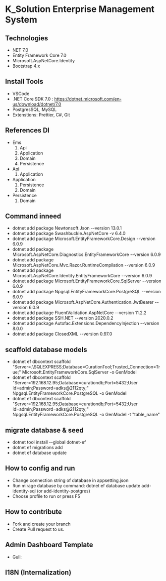 # K_Solution Enterprise Management System

## Technologies

- NET 7.0
- Entity Framework Core 7.0
- Microsoft.AspNetCore.Identity
- Bootstrap 4.x

## Install Tools

- VSCode
- .NET Core SDK 7.0 : https://dotnet.microsoft.com/en-us/download/dotnet/7.0
- PostgresSQL, MySQL
- Extenstions: Prettier, C#, Git

## References DI

- Ems
  1. Api
  1. Application
  1. Domain
  1. Persistence
- Api
  1. Application
- Application
  1. Persistence
  1. Domain
- Persistence
  1. Domain

## Command inneed

- dotnet add package Newtonsoft.Json --version 13.0.1
- dotnet add package Swashbuckle.AspNetCore -v 6.4.0
- dotnet add package Microsoft.EntityFrameworkCore.Design --version 6.0.9
- dotnet add package Microsoft.AspNetCore.Diagnostics.EntityFrameworkCore --version 6.0.9
- dotnet add package Microsoft.AspNetCore.Mvc.Razor.RuntimeCompilation --version 6.0.9
- dotnet add package Microsoft.AspNetCore.Identity.EntityFrameworkCore --version 6.0.9
- dotnet add package Microsoft.EntityFrameworkCore.SqlServer --version 6.0.9
- dotnet add package Npgsql.EntityFrameworkCore.PostgreSQL --version 6.0.9
- dotnet add package Microsoft.AspNetCore.Authentication.JwtBearer --version 6.0.9
- dotnet add package FluentValidation.AspNetCore --version 11.2.2
- dotnet add package SSH.NET --version 2020.0.2
- dotnet add package Autofac.Extensions.DependencyInjection --version 8.0.0
- dotnet add package ClosedXML --version 0.97.0

## scaffold database models

- dotnet ef dbcontext scaffold "Server=.\SQLEXPRESS;Database=CurationTool;Trusted_Connection=True;" Microsoft.EntityFrameworkCore.SqlServer -o GenModel
- dotnet ef dbcontext scaffold "Server=192.168.12.95;Database=curationdb;Port=5432;User Id=admin;Password=adks@2112qty;" Npgsql.EntityFrameworkCore.PostgreSQL -o GenModel
- dotnet ef dbcontext scaffold "Server=192.168.12.95;Database=curationdb;Port=5432;User Id=admin;Password=adks@2112qty;" Npgsql.EntityFrameworkCore.PostgreSQL -o GenModel -t "table_name"

## migrate database & seed

- dotnet tool install --global dotnet-ef
- dotnet ef migrations add <init>
- dotnet ef database update

## How to config and run

- Change connection string of database in appsetting.json
- Run mirage database by command: dotnet ef database update add-identity-sql (or add-identity-postgres)
- Choose profile to run or press F5

## How to contribute

- Fork and create your branch
- Create Pull request to us.

## Admin Dashboard Template

- Gull:

## I18N (Internalization)
